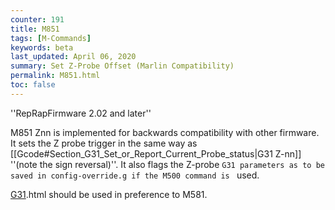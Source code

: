 ```yaml
---
counter: 191
title: M851
tags: [M-Commands] 
keywords: beta 
last_updated: April 06, 2020 
summary: Set Z-Probe Offset (Marlin Compatibility) 
permalink: M851.html
toc: false 
---
```



''RepRapFirmware 2.02 and later''

M851 Znn is implemented for backwards compatibility with other firmware. It sets the Z probe trigger in the same way as [[Gcode#Section_G31_Set_or_Report_Current_Probe_status|G31 Z-nn]] ''(note the sign reversal)''. It also flags the Z-probe ` G31 parameters as to be saved in config-override.g if the M500 command is  ` used.

[G31](G31).html should be used in preference to M581.

